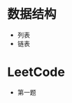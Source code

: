 <h1>数据结构</h1>
<ul>
    <li>列表</li>
    <li>链表</li>
</ul>
<h1>LeetCode</h1>
<ul>
    <li>第一题</li>
</ul>